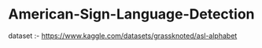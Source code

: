 # American-Sign-Language-Detection
dataset :- https://www.kaggle.com/datasets/grassknoted/asl-alphabet

